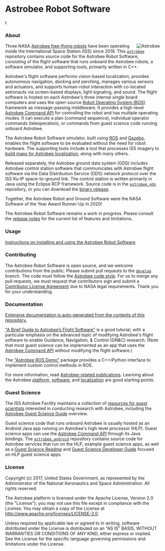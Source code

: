 # Astrobee Robot Software
t
### About

<img src="doc/images/astrobee.png" srcset="../images/astrobee.png 1x"
  title="Astrobee" align="right" style="display: inline"/>
Three NASA [Astrobee free-flying robots](https://nasa.gov/astrobee/) have been operating inside
the International Space Station (ISS) since 2019. This [`astrobee`](https://github.com/nasa/astrobee) repository contains source code for the Astrobee Robot Software, consisting of
the flight software that runs onboard the Astrobee robots, a software simulator, and supporting tools, primarily written in C++.

Astrobee's flight software performs vision-based localization,
provides autonomous navigation, docking and perching, manages various sensors
and actuators, and supports human-robot interaction with co-located astronauts via screen-based displays, light
signaling, and sound. The flight software is hosted on each Astrobee's three internal single board computers and
uses the open-source [Robot Operating System (ROS)](https://www.ros.org/) framework as message-passing
middleware.  It provides a high-level [Astrobee Command API](https://nasa.github.io/astrobee/html/command_dictionary.html) for controlling the robot and has multiple operating modes. It can execute a plan (command sequence), individual operator commands (teleoperation), or commands from guest science code running onboard Astrobee.

The Astrobee Robot Software simulator, built using [ROS](https://www.ros.org/) and [Gazebo](http://gazebosim.org/), enables the flight software to be evaluated without the need for robot hardware. The supporting tools include a tool that processes ISS imagery to [build maps for Astrobee localization](https://nasa.github.io/astrobee/html/sparsemapping.html), along with many others.

Released separately, the Astrobee ground data system (GDS) includes Astrobee control station software that communicates with Astrobee flight software via the Data Distribution Service (DDS) network protocol over the ISS Ku-IP space-to-ground link. The control station is written primarily in Java using the Eclipse RCP framework. Source code is in the [`astrobee_gds`](https://github.com/nasa/astrobee_gds) repository, or you can download the [binary release](https://software.nasa.gov/software/ARC-17994-1B).

Together, the Astrobee Robot and Ground Software were the NASA Software of the Year Award Runner-Up in 2020!

The Astrobee Robot Software remains a work in progress. Please consult the
[release notes](https://nasa.github.io/astrobee/html/md_RELEASE.html) for the current list of features and limitations.

### Usage

[Instructions on installing and using the Astrobee Robot Software](https://nasa.github.io/astrobee/html/md_INSTALL.html).

### Contributing

The Astrobee Robot Software is open source, and we welcome contributions
from the public. Please submit pull requests to the [`develop`](https://github.com/nasa/astrobee/tree/develop) branch. The code must follow the [Astrobee code style](https://nasa.github.io/astrobee/html/astrobee-code-style.html).
For us to merge any pull requests, we must request that contributors sign and submit a
[Contributor License Agreement](https://www.nasa.gov/sites/default/files/atoms/files/astrobee_individual_contributor_license_agreement.pdf)
due to NASA legal requirements. Thank you for your understanding.

### Documentation

[Extensive documentation is auto-generated from the contents of this repository.](https://nasa.github.io/astrobee/documentation.html)

["A Brief Guide to Astrobee’s Flight Software"](https://github.com/albee/a-brief-guide-to-astrobee/raw/master/a_brief_guide_to_astrobee_latest.pdf) is a good tutorial, with a particular emphasis on the advanced topic of modifying Astrobee's flight software to enable Guidance, Navigation, & Control (GN&C) research. (Note that most guest science can be implemented as an app that uses the [Astrobee Command API](https://nasa.github.io/astrobee/html/command_dictionary.html) without modifying the flight software.)

The ["Astrobee ROS Demo"](https://github.com/Pedro-Roque/astrobee_ros_demo) package provides a C++/Python interface to implement custom control methods in ROS.

For more information, read [Astrobee-related publications](https://www.nasa.gov/content/research-publications-0).
Learning about the Astrobee [platform](https://www.nasa.gov/sites/default/files/atoms/files/bualat_spaceops_2018_paper.pdf),
[software](https://www.nasa.gov/sites/default/files/atoms/files/fluckiger2018astrobee.pdf),
and [localization](https://www.nasa.gov/sites/default/files/atoms/files/coltin2016localization.pdf)
are good starting points.

### Guest Science

The ISS Astrobee Facility maintains a collection of [resources for guest scientists](https://www.nasa.gov/content/guest-science-resources) interested in conducting research with Astrobee, including the [Astrobee Guest Science Guide](https://www.nasa.gov/sites/default/files/atoms/files/irg-ff029-astrobee-guest-science-guide.pdf) overview.

Guest science code that runs onboard Astrobee is usually hosted as an Android Java app running on Astrobee's high-level processor (HLP). Guest science apps can use the [Astrobee Command API](https://nasa.github.io/astrobee/html/command_dictionary.html) through its Java bindings. The [`astrobee_android`](https://github.com/nasa/astrobee_android) repository contains source code for Astrobee services that run on the HLP, example guest science apps, as well as a [Guest Science Readme](https://github.com/nasa/astrobee_android/blob/master/guest_science_readme.md) and [Guest Science Developer Guide](https://github.com/nasa/astrobee_android/blob/master/gs_developer_guide.md) focused on HLP guest science apps.

### License

Copyright (c) 2017, United States Government, as represented by the
Administrator of the National Aeronautics and Space Administration.
All rights reserved.

The Astrobee platform is licensed under the Apache License, Version 2.0 (the
"License"); you may not use this file except in compliance with the License. You
may obtain a copy of the License at http://www.apache.org/licenses/LICENSE-2.0.

Unless required by applicable law or agreed to in writing, software distributed
under the License is distributed on an "AS IS" BASIS, WITHOUT WARRANTIES OR
CONDITIONS OF ANY KIND, either express or implied. See the License for the
specific language governing permissions and limitations under the License.
